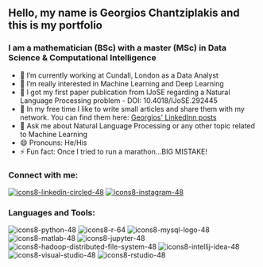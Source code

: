 ## Hello, my name is Georgios Chantziplakis and this is my portfolio

### I am a mathematician (BSc) with a master (MSc) in Data Science & Computational Intelligence

- 🔭 I’m currently working at Cundall, London as a Data Analyst
- 🌱 I’m really interested in Machine Learning and Deep Learning
- :blue_book: I got my first paper publication from IJoSE regarding a Natural Language Processing problem - DOI: 10.4018/IJoSE.292445
- :notebook: In my free time I like to write small articles and share them with my network. You can find them here: [Georgios' LinkedInn posts](https://www.linkedin.com/in/giorgos-xantziplakis/recent-activity/posts/)
- 💬 Ask me about Natural Language Processing or any other topic related to Machine Learning
- 😄 Pronouns: He/His
- ⚡ Fun fact: Once I tried to run a marathon...BIG MISTAKE!

### Connect with me:

[![icons8-linkedin-circled-48](https://user-images.githubusercontent.com/74146104/166147630-6f0c9a0b-b056-4bf8-bd8b-99a7985216b0.png)](https://www.linkedin.com/in/giorgos-xantziplakis/)
[![icons8-instagram-48](https://user-images.githubusercontent.com/74146104/166147777-3fb9b854-dad7-423b-8d2c-3f880d700f95.png)](https://www.instagram.com/giorgos_chantziplakis/)

### Languages and Tools:

![icons8-python-48](https://user-images.githubusercontent.com/74146104/166147977-5062414c-1a16-4ee6-b234-7b1bfb49a282.png)
![icons8-r-64](https://user-images.githubusercontent.com/74146104/166147995-75925b76-e10f-46f2-88f2-5384ee4fa1eb.png)
![icons8-mysql-logo-48](https://user-images.githubusercontent.com/74146104/166148001-7d1dc12c-6a95-436c-a4ef-683d2d62a9ac.png)
![icons8-matlab-48](https://user-images.githubusercontent.com/74146104/166148019-c57aaeb5-ce37-472f-8202-438fb41d5101.png)
![icons8-jupyter-48](https://user-images.githubusercontent.com/74146104/166148009-bc70ccb8-7343-4b74-bbb5-2ba300ae5a3e.png)
![icons8-hadoop-distributed-file-system-48](https://user-images.githubusercontent.com/74146104/166148028-f928ba47-4d16-4610-bd65-78c949e8c403.png)
![icons8-intellij-idea-48](https://user-images.githubusercontent.com/74146104/166148035-79d6b72e-ce79-409e-b614-28240375e82d.png)
![icons8-visual-studio-48](https://user-images.githubusercontent.com/74146104/166148085-fe695ab7-f084-45af-9d88-a74f46972ca0.png)
![icons8-rstudio-48](https://user-images.githubusercontent.com/74146104/166148095-0b09ece8-9800-4709-b10f-49a6a5d5d28d.png)
